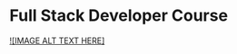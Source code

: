 # Full Stack Developer Course
 
[![IMAGE ALT TEXT HERE]](https://www.udemy.com/course/the-complete-web-development-bootcamp/?couponCode=ST7MT41824)
